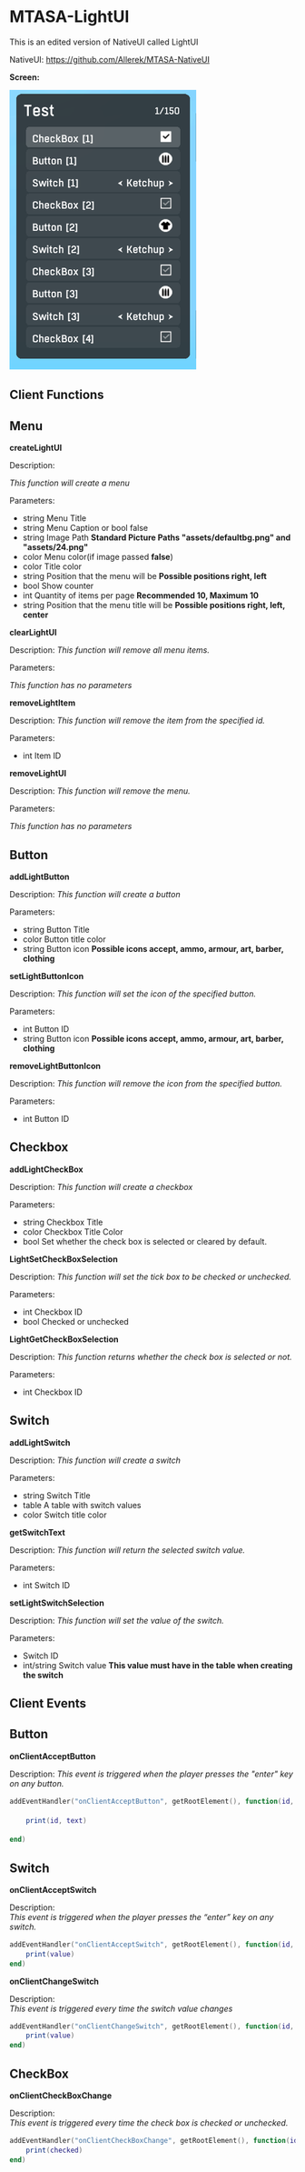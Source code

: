 # MTASA-LightUI
This is an edited version of NativeUI called LightUI

NativeUI: https://github.com/Allerek/MTASA-NativeUI



**Screen:**

![Menu Image](https://github.com/Marcouzz/MTASA-LightUI/blob/master/menuimg.png)

## Client Functions

## Menu


**createLightUI**


Description:

*This function will create a menu*

Parameters:

 - string Menu Title
 - string Menu Caption or bool false
 - string Image Path **Standard Picture Paths "assets/defaultbg.png" and "assets/24.png"**
 -  color Menu color(if image passed **false**)
 -  color Title color
 -  string Position that the menu will be **Possible positions right, left**
 - bool Show counter
 - int Quantity of items per page **Recommended 10, Maximum 10**
 - string Position that the menu title will be **Possible positions right, left, center**

**clearLightUI**

Description:
*This function will remove all menu items.*

Parameters:

*This function has no parameters*

**removeLightItem**

Description:
*This function will remove the item from the specified id.*

Parameters:

 - int Item ID

**removeLightUI**

Description:
*This function will remove the menu.*

Parameters:

*This function has no parameters*

## Button

**addLightButton**

Description:
*This function will create a button*

Parameters:

 - string Button Title
 - color Button title color
 - string Button icon **Possible icons accept, ammo, armour, art, barber, clothing**

**setLightButtonIcon**

Description:
*This function will set the icon of the specified button.*

Parameters:

 - int Button ID
 - string Button icon **Possible icons accept, ammo, armour, art, barber, clothing**

**removeLightButtonIcon**

Description:
*This function will remove the icon from the specified button.*

Parameters:

- int Button ID

## Checkbox

**addLightCheckBox**

Description:
*This function will create a checkbox*

Parameters:

 - string Checkbox Title
 - color Checkbox Title Color
 - bool Set whether the check box is selected or cleared by default.

**LightSetCheckBoxSelection**

Description:
*This function will set the tick box to be checked or unchecked.*

Parameters:

 - int Checkbox ID
 - bool Checked or unchecked

**LightGetCheckBoxSelection**

Description:
*This function returns whether the check box is selected or not.*

Parameters:

 - int Checkbox ID

## Switch

**addLightSwitch**

Description:
*This function will create a switch*

Parameters:

 - string Switch Title
 - table A table with switch values
 - color Switch title color

**getSwitchText**

Description:
*This function will return the selected switch value.*

Parameters:
	
- int Switch ID

**setLightSwitchSelection**

Description:
*This function will set the value of the switch.*

Parameters:

 - Switch ID
 - int/string Switch value **This value must have in the table when creating the switch**

## Client Events

## Button

**onClientAcceptButton**

Description:
*This event is triggered when the player presses the "enter" key on any button.*

```lua
addEventHandler("onClientAcceptButton", getRootElement(), function(id, text)

	print(id, text)

end)
```

## Switch

**onClientAcceptSwitch**

Description:  
*This event is triggered when the player presses the “enter” key on any switch.*

```lua
addEventHandler("onClientAcceptSwitch", getRootElement(), function(id, value)
    print(value)
end)
```

**onClientChangeSwitch**

Description:  
*This event is triggered every time the switch value changes*

```lua
addEventHandler("onClientChangeSwitch", getRootElement(), function(id, value)
    print(value)
end)
```
## CheckBox
**onClientCheckBoxChange**

Description:  
*This event is triggered every time the check box is checked or unchecked.*

```lua
addEventHandler("onClientCheckBoxChange", getRootElement(), function(id, checked)
    print(checked)
end)
```
